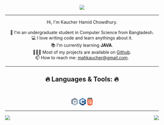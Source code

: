 <p align="center">
  <a href="https://github.com/DenverCoder1/readme-typing-svg"><img src="https://readme-typing-svg.herokuapp.com/?lines=Hello,+There!+👋;I'm+Kaucher+Hamid+Chowdhury;Nice+to+meet+you!&font=Fira%20Code&center=true&width=440&height=45&color=f75c7e&vCenter=true&size=22"></a>
</p>
<hr>
  <p align="center">
   Hi, I'm Kaucher Hamid Chowdhury.
  <br>
  <br>
  🔬 I'm an undergraduate student in Computer Science from Bangladesh.
  <br>
  💻 I love writing code and learn anythings about it.
  <br>
  📚 I’m currently learning <strong>JAVA</strong>.
  <br>
  👨🏻‍💻 Most of my projects are available on <a href="https://github.com/MKHamid?tab=repositories">Github</a>.
  <br>
  📫 How to reach me: <a href="mailto: mahkaucher@gmail.com@">mahkaucher@gmail.com</a>.
</p>


<hr>
<h2 align="center">🔥 Languages & Tools: 🔥</h2>
<br>
<p align="center">
  <code><img title="C" height="25" src="https://github.com/MKHamid/images/blob/main/c.svg"></code>
  <code><img title="C++" height="25" src="https://github.com/MKHamid/images/blob/main/cpp.svg"></code>
  <code><img title="HTML5" height="25" src="https://github.com/MKHamid/images/blob/main/html5.svg"></code>
</p>
<hr>

<p align="left">
  <img height="170em" src="https://github-readme-stats.vercel.app/api?username=MKHamid&show_icons=true&hide_border=true&&count_private=true&include_all_commits=true">
  <img align="right" height="140em" src="https://github-readme-stats.vercel.app/api/top-langs/?username=MKHamid&exclude_repo=KNN-Image-Classification&show_icons=true&hide_border=true&layout=compact&langs_count=8">
</p>
